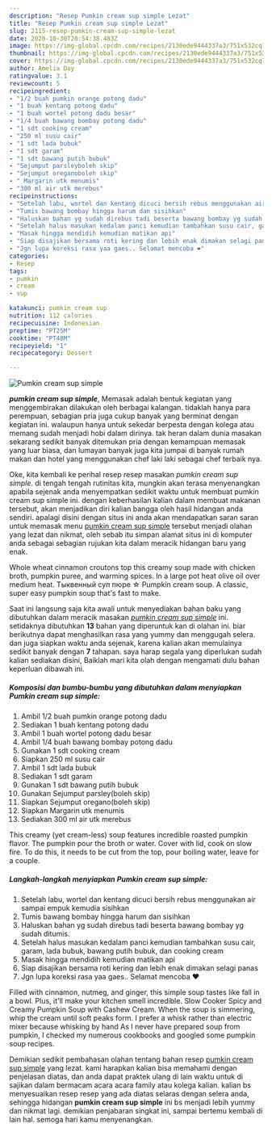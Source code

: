 ```yaml
---
description: "Resep Pumkin cream sup simple Lezat"
title: "Resep Pumkin cream sup simple Lezat"
slug: 2115-resep-pumkin-cream-sup-simple-lezat
date: 2020-10-30T20:54:38.483Z
image: https://img-global.cpcdn.com/recipes/2130ede9444337a3/751x532cq70/pumkin-cream-sup-simple-foto-resep-utama.jpg
thumbnail: https://img-global.cpcdn.com/recipes/2130ede9444337a3/751x532cq70/pumkin-cream-sup-simple-foto-resep-utama.jpg
cover: https://img-global.cpcdn.com/recipes/2130ede9444337a3/751x532cq70/pumkin-cream-sup-simple-foto-resep-utama.jpg
author: Amelia Day
ratingvalue: 3.1
reviewcount: 5
recipeingredient:
- "1/2 buah pumkin orange potong dadu"
- "1 buah kentang potong dadu"
- "1 buah wortel potong dadu besar"
- "1/4 buah bawang bombay potong dadu"
- "1 sdt cooking cream"
- "250 ml susu cair"
- "1 sdt lada bubuk"
- "1 sdt garam"
- "1 sdt bawang putih bubuk"
- "Sejumput parsleyboleh skip"
- "Sejumput oreganoboleh skip"
- " Margarin utk menumis"
- "300 ml air utk merebus"
recipeinstructions:
- "Setelah labu, wortel dan kentang dicuci bersih rebus menggunakan air sampai empuk kemudia sisihkan"
- "Tumis bawang bombay hingga harum dan sisihkan"
- "Haluskan bahan yg sudah direbus tadi beserta bawang bombay yg sudah ditumis."
- "Setelah halus masukan kedalam panci kemudian tambahkan susu cair, garam, lada bubuk, bawang putih bubuk, dan cooking cream"
- "Masak hingga mendidih kemudian matikan api"
- "Siap disajikan bersama roti kering dan lebih enak dimakan selagi panas"
- "Jgn lupa koreksi rasa yaa gaes.. Selamat mencoba ❤"
categories:
- Resep
tags:
- pumkin
- cream
- sup

katakunci: pumkin cream sup 
nutrition: 112 calories
recipecuisine: Indonesian
preptime: "PT25M"
cooktime: "PT48M"
recipeyield: "1"
recipecategory: Dessert

---
```



![Pumkin cream sup simple](https://img-global.cpcdn.com/recipes/2130ede9444337a3/751x532cq70/pumkin-cream-sup-simple-foto-resep-utama.jpg)

<b><i>pumkin cream sup simple</i></b>, Memasak adalah bentuk kegiatan yang menggembirakan dilakukan oleh berbagai kalangan. tidaklah hanya para perempuan, sebagian pria juga cukup banyak yang berminat dengan kegiatan ini. walaupun hanya untuk sekedar berpesta dengan kolega atau memang sudah menjadi hobi dalam dirinya. tak heran dalam dunia masakan sekarang sedikit banyak ditemukan pria dengan kemampuan memasak yang luar biasa, dan lumayan banyak juga kita jumpai di banyak rumah makan dan hotel yang menggunakan chef laki laki sebagai chef terbaik nya.

Oke, kita kembali ke perihal resep resep masakan <i>pumkin cream sup simple</i>. di tengah tengah rutinitas kita, mungkin akan terasa menyenangkan apabila sejenak anda menyempatkan sedikit waktu untuk membuat pumkin cream sup simple ini. dengan keberhasilan kalian dalam membuat makanan tersebut, akan menjadikan diri kalian bangga oleh hasil hidangan anda sendiri. apalagi disini dengan situs ini anda akan mendapatkan saran saran untuk memasak menu <u>pumkin cream sup simple</u> tersebut menjadi olahan yang lezat dan nikmat, oleh sebab itu simpan alamat situs ini di komputer anda sebagai sebagian rujukan kita dalam meracik hidangan baru yang enak.

Whole wheat cinnamon croutons top this creamy soup made with chicken broth, pumpkin puree, and warming spices. In a large pot heat olive oil over medium heat. Тыквенный суп пюре ☆ Pumpkin cream soup. A classic, super easy pumpkin soup that&#39;s fast to make.


Saat ini langsung saja kita awali untuk menyediakan bahan baku yang dibutuhkan dalam meracik masakan <u><i>pumkin cream sup simple</i></u> ini. setidaknya dibutuhkan <b>13</b> bahan yang diperuntuk kan di olahan ini. biar berikutnya dapat menghasilkan rasa yang yummy dan menggugah selera. dan juga siapkan waktu anda sejenak, karena kalian akan memulainya sedikit banyak dengan <b>7</b> tahapan. saya harap segala yang diperlukan sudah kalian sediakan disini, Baiklah mari kita olah dengan mengamati dulu bahan keperluan dibawah ini.

<!--inarticleads1-->

##### Komposisi dan bumbu-bumbu yang dibutuhkan dalam menyiapkan Pumkin cream sup simple:

1. Ambil 1/2 buah pumkin orange potong dadu
1. Sediakan 1 buah kentang potong dadu
1. Ambil 1 buah wortel potong dadu besar
1. Ambil 1/4 buah bawang bombay potong dadu
1. Gunakan 1 sdt cooking cream
1. Siapkan 250 ml susu cair
1. Ambil 1 sdt lada bubuk
1. Sediakan 1 sdt garam
1. Gunakan 1 sdt bawang putih bubuk
1. Gunakan Sejumput parsley(boleh skip)
1. Siapkan Sejumput oregano(boleh skip)
1. Siapkan  Margarin utk menumis
1. Sediakan 300 ml air utk merebus


This creamy (yet cream-less) soup features incredible roasted pumpkin flavor. The pumpkin pour the broth or water. Cover with lid, cook on slow fire. To do this, it needs to be cut from the top, pour boiling water, leave for a couple. 

<!--inarticleads2-->

##### Langkah-langkah menyiapkan Pumkin cream sup simple:

1. Setelah labu, wortel dan kentang dicuci bersih rebus menggunakan air sampai empuk kemudia sisihkan
1. Tumis bawang bombay hingga harum dan sisihkan
1. Haluskan bahan yg sudah direbus tadi beserta bawang bombay yg sudah ditumis.
1. Setelah halus masukan kedalam panci kemudian tambahkan susu cair, garam, lada bubuk, bawang putih bubuk, dan cooking cream
1. Masak hingga mendidih kemudian matikan api
1. Siap disajikan bersama roti kering dan lebih enak dimakan selagi panas
1. Jgn lupa koreksi rasa yaa gaes.. Selamat mencoba ❤


Filled with cinnamon, nutmeg, and ginger, this simple soup tastes like fall in a bowl. Plus, it&#39;ll make your kitchen smell incredible. Slow Cooker Spicy and Creamy Pumpkin Soup with Cashew Cream. When the soup is simmering, whip the cream until soft peaks form. I prefer a whisk rather than electric mixer because whisking by hand As I never have prepared soup from pumpkin, I checked my numerous cookbooks and googled some pumpkin soup recipes. 

Demikian sedikit pembahasan olahan tentang bahan resep <u>pumkin cream sup simple</u> yang lezat. kami harapkan kalian bisa memahami dengan penjelasan diatas, dan anda dapat praktek ulang di lain waktu untuk di sajikan dalam bermacam acara acara family atau kolega kalian. kalian bs menyesuaikan resep resep yang ada diatas selaras dengan selera anda, sehingga hidangan <b>pumkin cream sup simple</b> ini bs menjadi lebih yummy dan nikmat lagi. demikian penjabaran singkat ini, sampai bertemu kembali di lain hal. semoga hari kamu menyenangkan.
